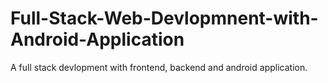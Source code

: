 # Full-Stack-Web-Devlopmnent-with-Android-Application
 A full stack devlopment with frontend, backend and android application.
